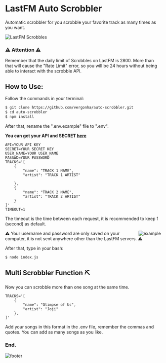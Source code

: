 
# LastFM Auto Scrobbler

Automatic scrobbler for you scrobble your favorite track as many times as you want. 

![LastFM Scrobbles](https://imgur.com/TYkLHn5.png)
### **⚠️ Attention ⚠️**
Remember that the daily limit of Scrobbles on LastFM is 2800. More than that will cause the "Rate Limit" error, so you will be 24 hours without being able to interact with the scrobble API.

## How to Use:

Follow the commands in your terminal:

```bash
$ git clone https://github.com/vergonha/auto-scrobbler.git
$ cd auto-scrobbler
$ npm install
```

After that, rename the ".env.example" file to ".env".

**You can get your API and SECRET [here](https://www.last.fm/api/account/create)**

```
API=YOUR API KEY
SECRET=YOUR SECRET KEY
USER_NAME=YOUR USER_NAME
PASSWD=YOUR PASSWORD
TRACKS='[
    {
        "name": "TRACK 1 NAME",
        "artist": "TRACK 1 ARTIST"

    },
    {
        "name": "TRACK 2 NAME",
        "artist": "TRACK 2 ARTIST"
    }
]'
TIMEOUT=1
```

The timeout is the time between each request, it is recommended to keep 1 (second) as default.

<img align="right" alt= "example" src="https://imgur.com/2bAJZ8H.png" />

⚠️ Your username and password are only saved on your computer, it is not sent anywhere other than the LastFM servers. ⚠️

After that, type in your bash: 
```
$ node index.js
```

## Multi Scrobbler Function ⛏


Now you can scrobble more than one song at the same time.

```
TRACKS='[
    {
        "name": "Glimpse of Us",
        "artist": "Joji"
    },
]'
```

Add your songs in this format in the .env file, remember the commas and quotes. You can add as many songs as you like.

### End.

<img align="center" alt="footer" src="https://e0.pxfuel.com/wallpapers/605/109/desktop-wallpaper-header-twitter-header-aesthetic-twitter-header-twitter-layouts.jpg">